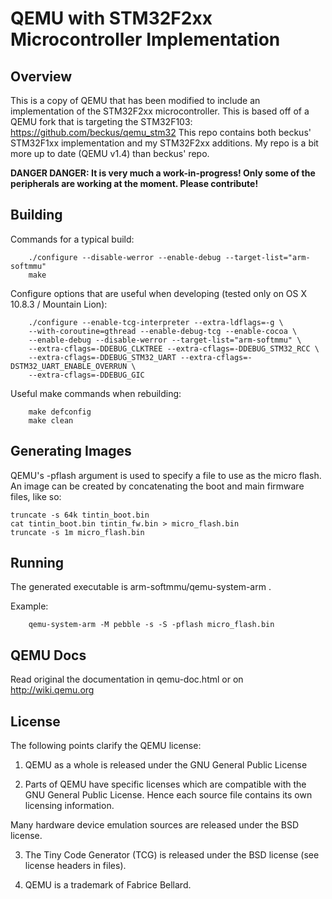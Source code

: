 # QEMU with STM32F2xx Microcontroller Implementation

## Overview
This is a copy of QEMU that has been modified to include an implementation of the STM32F2xx microcontroller.
This is based off of a QEMU fork that is targeting the STM32F103: https://github.com/beckus/qemu_stm32
This repo contains both beckus' STM32F1xx implementation and my STM32F2xx additions.
My repo is a bit more up to date (QEMU v1.4) than beckus' repo.

__DANGER DANGER: It is very much a work-in-progress! Only some of the peripherals are working at the moment. Please contribute!__

## Building

Commands for a typical build:

        ./configure --disable-werror --enable-debug --target-list="arm-softmmu"
        make

Configure options that are useful when developing (tested only on OS X 10.8.3 / Mountain Lion):

        ./configure --enable-tcg-interpreter --extra-ldflags=-g \
        --with-coroutine=gthread --enable-debug-tcg --enable-cocoa \
        --enable-debug --disable-werror --target-list="arm-softmmu" \
        --extra-cflags=-DDEBUG_CLKTREE --extra-cflags=-DDEBUG_STM32_RCC \
        --extra-cflags=-DDEBUG_STM32_UART --extra-cflags=-DSTM32_UART_ENABLE_OVERRUN \
        --extra-cflags=-DDEBUG_GIC

Useful make commands when rebuilding:

        make defconfig
        make clean

## Generating Images
QEMU's -pflash argument is used to specify a file to use as the micro flash.
An image can be created by concatenating the boot and main firmware files,
like so:

	truncate -s 64k tintin_boot.bin
	cat tintin_boot.bin tintin_fw.bin > micro_flash.bin
	truncate -s 1m micro_flash.bin

## Running
The generated executable is arm-softmmu/qemu-system-arm .

Example:

        qemu-system-arm -M pebble -s -S -pflash micro_flash.bin

## QEMU Docs
Read original the documentation in qemu-doc.html or on http://wiki.qemu.org

## License

The following points clarify the QEMU license:

1. QEMU as a whole is released under the GNU General Public License

2. Parts of QEMU have specific licenses which are compatible with the
GNU General Public License. Hence each source file contains its own
licensing information.

Many hardware device emulation sources are released under the BSD license.

3. The Tiny Code Generator (TCG) is released under the BSD license
   (see license headers in files).

4. QEMU is a trademark of Fabrice Bellard.
